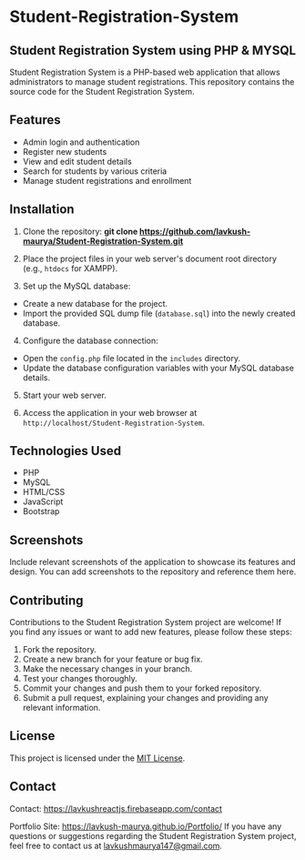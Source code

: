 # Student-Registration-System
Student Registration System using PHP &amp; MYSQL
--

Student Registration System is a PHP-based web application that allows administrators to manage student registrations. This repository contains the source code for the Student Registration System.

## Features

- Admin login and authentication
- Register new students
- View and edit student details
- Search for students by various criteria
- Manage student registrations and enrollment

## Installation

1. Clone the repository:
**git clone https://github.com/lavkush-maurya/Student-Registration-System.git**


2. Place the project files in your web server's document root directory (e.g., `htdocs` for XAMPP).

3. Set up the MySQL database:
- Create a new database for the project.
- Import the provided SQL dump file (`database.sql`) into the newly created database.

4. Configure the database connection:
- Open the `config.php` file located in the `includes` directory.
- Update the database configuration variables with your MySQL database details.

5. Start your web server.

6. Access the application in your web browser at `http://localhost/Student-Registration-System`.

## Technologies Used

- PHP
- MySQL
- HTML/CSS
- JavaScript
- Bootstrap

## Screenshots

Include relevant screenshots of the application to showcase its features and design. You can add screenshots to the repository and reference them here.

## Contributing

Contributions to the Student Registration System project are welcome! If you find any issues or want to add new features, please follow these steps:

1. Fork the repository.
2. Create a new branch for your feature or bug fix.
3. Make the necessary changes in your branch.
4. Test your changes thoroughly.
5. Commit your changes and push them to your forked repository.
6. Submit a pull request, explaining your changes and providing any relevant information.

## License

This project is licensed under the [MIT License](LICENSE).

## Contact
Contact: https://lavkushreactjs.firebaseapp.com/contact

Portfolio Site:  https://lavkush-maurya.github.io/Portfolio/
If you have any questions or suggestions regarding the Student Registration System project, feel free to contact us at [lavkushmaurya147@gmail.com](mailto:lavkushmaurya147@gmail.com).

